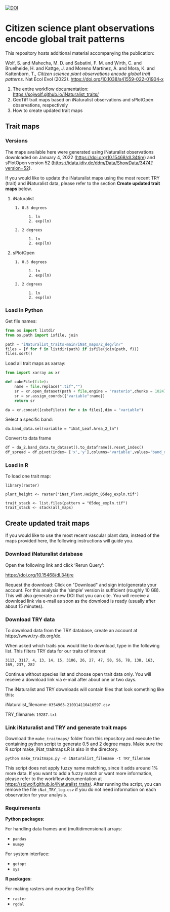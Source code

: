 [![DOI](https://zenodo.org/badge/455158085.svg)](https://zenodo.org/badge/latestdoi/455158085)

# Citizen science plant observations encode global trait patterns

This repository hosts additional material accompanying the publication:

Wolf, S. and Mahecha, M. D. and Sabatini, F. M. and Wirth, C. and Bruelheide, H. and Kattge, J. and Moreno Martínez, Á. and Mora, K. and Kattenborn, T., *Citizen science plant observations encode global trait patterns*. Nat Ecol Evol (2022). https://doi.org/10.1038/s41559-022-01904-x


  1. The entire workflow documentation: https://sojwolf.github.io/iNaturalist_traits/
  2. GeoTiff trait maps based on iNaturalist observations and sPlotOpen observations, respectively
  3. How to create updated trait maps

## Trait maps

### Versions

The maps available here were generated using iNaturalist observations downloaded on January 4, 2022 (https://doi.org/10.15468/dl.34tjre) and sPlotOpen version 52 (https://idata.idiv.de/ddm/Data/ShowData/3474?version=52).

If you would like to update the iNaturalist maps using the most recent TRY (trait) and iNaturalist data, please refer to the section **Create updated trait maps** below.

1. iNaturalist

        1. 0.5 degrees

              1. ln
              2. exp(ln)

        2. 2 degrees

              1. ln
              2. exp(ln)

2. sPlotOpen

        1. 0.5 degrees

              1. ln
              2. exp(ln)

        2. 2 degrees

              1. ln
              2. exp(ln)

### Load in Python

Get file names:

```python
from os import listdir
from os.path import isfile, join

path = "iNaturalist_traits-main/iNat_maps/2_deg/ln/"
files = [f for f in listdir(path) if isfile(join(path, f))]
files.sort()
```
Load all trait maps as xarray:
```python
from import xarray as xr

def cubeFile(file):
    name = file.replace(".tif","")
    sr = xr.open_dataset(path + file,engine = "rasterio",chunks = 1024).sel(band = 1)
    sr = sr.assign_coords({"variable":name})
    return sr

da = xr.concat([cubeFile(x) for x in files],dim = "variable")
```
Select a specific band:
```
da.band_data.sel(variable = "iNat_Leaf.Area_2_ln")
```
Convert to data frame

```python
df = da_2.band_data.to_dataset().to_dataframe().reset_index()
df_spread = df.pivot(index= ['x','y'],columns='variable',values='band_data').reset_index()
```


### Load in R

To load one trait map:

```
library(raster)

plant_height <- raster("iNat_Plant.Height_05deg_expln.tif")

trait_stack <- list.files(pattern = "05deg_expln.tif")
trait_stack <- stack(all_maps)
```

## Create updated trait maps

If you would like to use the most recent vascular plant data, instead of the maps provided here, the following instructions will guide you.

### Download iNaturalist database

Open the following link and click ‘Rerun Query’:

https://doi.org/10.15468/dl.34tjre

Request the download: Click on "Download" and sign into/generate your account. For this analysis the ‘simple’ version is sufficient (roughly 10 GB). This will also generate a new DOI that you can cite. You will receive a download link via e-mail as soon as the download is ready (usually after about 15 minutes).

### Download TRY data

To download data from the TRY database, create an account at https://www.try-db.org/de.

When asked which traits you would like to download, type in the following list. This filters TRY data for our traits of interest:

```
3113, 3117, 4, 13, 14, 15, 3106, 26, 27, 47, 50, 56, 78, 138, 163, 169, 237, 282
```

Continue without species list and choose open trait data only. You will receive a download link via e-mail after about one or two days.

The iNaturalist and TRY downloads will contain files that look something like this:

iNaturalist_filename: ```0354963-210914110416597.csv```

TRY_filename: ```19287.txt```


### Link iNaturalist and TRY and generate trait maps

Download the ```make_traitmaps/``` folder from this repository and execute the containing python script to generate 0.5 and 2 degree maps. Make sure the R script make_iNat_traitmaps.R is also in the directory.

```
python make_traitmaps.py -n iNaturalist_filename -t TRY_filename
```

This script does not apply fuzzy name matching, since it adds around 1% more data. If you want to add a fuzzy match or want more information, please refer to the workflow documentation at https://sojwolf.github.io/iNaturalist_traits/.
After running the script, you can remove the file ```iNat_TRY_log.csv``` if you do not need information on each observation for your analysis.


### Requirements

**Python packages**:

For handling data frames and (multidimensional) arrays:
  - ```pandas```
  - ```numpy```

For system interface:
  - ```getopt```
  - ```sys```

**R packages**:

For making rasters and exporting GeoTiffs:
  - ```raster```
  - ```rgdal```
